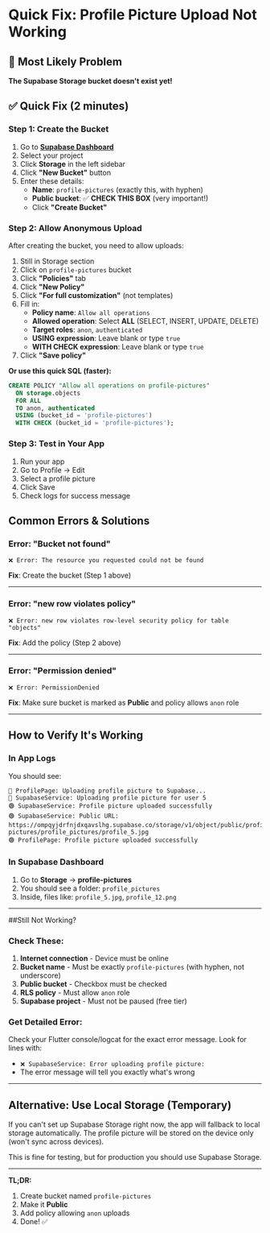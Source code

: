 # Quick Fix: Profile Picture Upload Not Working

## 🔴 Most Likely Problem

**The Supabase Storage bucket doesn't exist yet!**

## ✅ Quick Fix (2 minutes)

### Step 1: Create the Bucket

1. Go to **[Supabase Dashboard](https://app.supabase.com)**
2. Select your project
3. Click **Storage** in the left sidebar
4. Click **"New Bucket"** button
5. Enter these details:
   - **Name**: `profile-pictures` (exactly this, with hyphen)
   - **Public bucket**: ✅ **CHECK THIS BOX** (very important!)
   - Click **"Create Bucket"**

### Step 2: Allow Anonymous Upload

After creating the bucket, you need to allow uploads:

1. Still in Storage section
2. Click on `profile-pictures` bucket
3. Click **"Policies"** tab
4. Click **"New Policy"**
5. Click **"For full customization"** (not templates)
6. Fill in:
   - **Policy name**: `Allow all operations`
   - **Allowed operation**: Select **ALL** (SELECT, INSERT, UPDATE, DELETE)
   - **Target roles**: `anon`, `authenticated`
   - **USING expression**: Leave blank or type `true`
   - **WITH CHECK expression**: Leave blank or type `true`
7. Click **"Save policy"**

**Or use this quick SQL (faster):**

```sql
CREATE POLICY "Allow all operations on profile-pictures"
  ON storage.objects
  FOR ALL
  TO anon, authenticated
  USING (bucket_id = 'profile-pictures')
  WITH CHECK (bucket_id = 'profile-pictures');
```

### Step 3: Test in Your App

1. Run your app
2. Go to Profile → Edit
3. Select a profile picture
4. Click Save
5. Check logs for success message

## Common Errors & Solutions

### Error: "Bucket not found"
```
❌ Error: The resource you requested could not be found
```

**Fix**: Create the bucket (Step 1 above)

---

### Error: "new row violates policy"
```
❌ Error: new row violates row-level security policy for table "objects"
```

**Fix**: Add the policy (Step 2 above)

---

### Error: "Permission denied"
```
❌ Error: PermissionDenied
```

**Fix**: Make sure bucket is marked as **Public** and policy allows `anon` role

---

## How to Verify It's Working

### In App Logs
You should see:
```
🔵 ProfilePage: Uploading profile picture to Supabase...
🔵 SupabaseService: Uploading profile picture for user 5
🟢 SupabaseService: Profile picture uploaded successfully
🟢 SupabaseService: Public URL: https://ompqyjdrfnjdxqavslhg.supabase.co/storage/v1/object/public/profile-pictures/profile_pictures/profile_5.jpg
🟢 ProfilePage: Profile picture uploaded successfully
```

### In Supabase Dashboard
1. Go to **Storage** → **profile-pictures**
2. You should see a folder: `profile_pictures`
3. Inside, files like: `profile_5.jpg`, `profile_12.png`

---

##Still Not Working?

### Check These:

1. **Internet connection** - Device must be online
2. **Bucket name** - Must be exactly `profile-pictures` (with hyphen, not underscore)
3. **Public bucket** - Checkbox must be checked
4. **RLS policy** - Must allow `anon` role
5. **Supabase project** - Must not be paused (free tier)

### Get Detailed Error:

Check your Flutter console/logcat for the exact error message. Look for lines with:
- `❌ SupabaseService: Error uploading profile picture:`
- The error message will tell you exactly what's wrong

---

## Alternative: Use Local Storage (Temporary)

If you can't set up Supabase Storage right now, the app will fallback to local storage automatically. The profile picture will be stored on the device only (won't sync across devices).

This is fine for testing, but for production you should use Supabase Storage.

---

**TL;DR:**
1. Create bucket named `profile-pictures`
2. Make it **Public**
3. Add policy allowing `anon` uploads
4. Done! ✅
